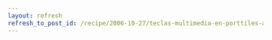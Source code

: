 ```yaml
---
layout: refresh
refresh_to_post_id: /recipe/2006-10-27/teclas-multimedia-en-porttiles-apple-con-gnu-linux.html
---
```

